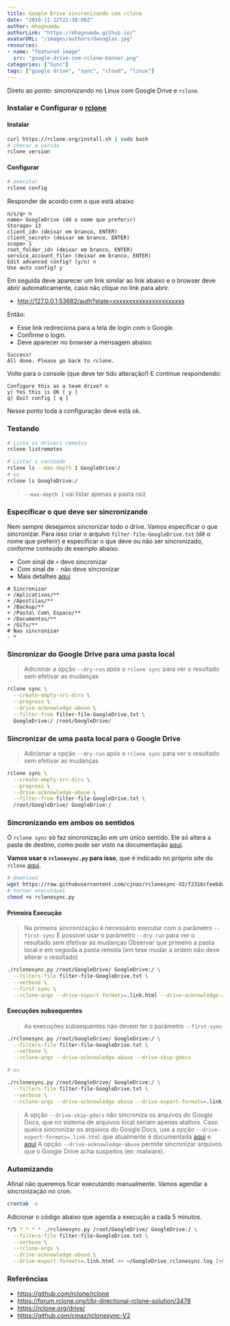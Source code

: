 ```yaml
---
title: Google Drive sincronizando com rclone
date: "2019-11-12T22:38:00Z"
author: mhagnumdw
authorLink: "https://mhagnumdw.github.io/"
avatarURL: "/images/authors/dwouglas.jpg"
resources:
- name: "featured-image"
  src: "google-drive-com-rclone-banner.png"
categories: ["Sync"]
tags: ["google drive", "sync", "cloud", "linux"]
---
```


Direto ao ponto: sincronizando no Linux com Google Drive e `rclone`.

<!--more-->

### Instalar e Configurar o [rclone](https://rclone.org/)

#### Instalar

```bash
curl https://rclone.org/install.sh | sudo bash
# checar a versão
rclone version
```

#### Configurar

```bash
# executar
rclone config
```

Responder de acordo com o que está abaixo

```text
n/s/q> n
name> GoogleDrive (dê o nome que preferir)
Storage> 13
client_id> (deixar em branco, ENTER)
client_secret> (deixar em branco, ENTER)
scope> 1
root_folder_id> (deixar em branco, ENTER)
service_account_file> (deixar em branco, ENTER)
Edit advanced config? (y/n) n
Use auto config? y
```

Em seguida deve aparecer um link similar ao link abaixo e o browser deve abrir automaticamente, caso não clique no link para abrir.

- <http://127.0.0.1:53682/auth?state=xxxxxxxxxxxxxxxxxxxxxx>

Então:

- Esse link redireciona para a tela de login com o Google.
- Confirme o login.
- Deve aparecer no browser a mensagem abaixo:

```text
Success!
All done. Please go back to rclone.
```

Volte para o console (que deve ter tido alteração!) E continue respondendo:

```text
Configure this as a team drive? n
y) Yes this is OK [ y ]
q) Quit config [ q ]
```

Nesse ponto toda a configuração deve está ok.

### Testando

```bash
# Lista os drivers remotos
rclone listremotes

# Listar o conteúdo
rclone ls --max-depth 1 GoogleDrive:/
# ou
rclone ls GoogleDrive:/
```

> `--max-depth 1` vai listar apenas a pasta raiz

### Especificar o que deve ser sincronizando

Nem sempre desejamos sincronizar todo o drive. Vamos especificar o que sincronizar. Para isso criar o arquivo `filter-file-GoogleDrive.txt` (dê o nome que preferir) e especificar o que deve ou não ser sincronizado, conforme conteúdo de exemplo abaixo.

- Com sinal de `+` deve sincronizar
- Com sinal de `-` não deve sincronizar
- Mais detalhes [aqui](https://rclone.org/filtering/)

```text
# Sincronizar
+ /Aplicativos/**
+ /Apostilas/**
+ /Backup/**
+ /Pasta\ Com\ Espaco/**
+ /Documentos/**
+ /Gifs/**
# Nao sincronizar
- *
```

### Sincronizar do Google Drive para uma pasta local

> Adicionar a opção `--dry-run` após o `rclone sync` para ver o resultado sem efetivar as mudanças

```bash
rclone sync \
  --create-empty-src-dirs \
  --progress \
  --drive-acknowledge-abuse \
  --filter-from filter-file-GoogleDrive.txt \
  GoogleDrive:/ /root/GoogleDrive/
```

### Sincronizar de uma pasta local para o Google Drive

> Adicionar a opção `--dry-run` após o `rclone sync` para ver o resultado sem efetivar as mudanças

```bash
rclone sync \
  --create-empty-src-dirs \
  --progress \
  --drive-acknowledge-abuse \
  --filter-from filter-file-GoogleDrive.txt \
  /root/GoogleDrive/ GoogleDrive:/
```

### Sincronizando em ambos os sentidos

O `rclone sync` só faz sincronização em um único sentido. Ele só altera a pasta de destino, como pode ser visto na documentação [aqui](https://rclone.org/commands/rclone_sync/).

**Vamos usar o `rclonesync.py` para isso**, que é indicado no próprio site do `rclone` [aqui](https://github.com/rclone/rclone/wiki/Third-Party-Integrations-with-rclone#rclonesync-v2).

```bash
# download
wget https://raw.githubusercontent.com/cjnaz/rclonesync-V2/f2316cfeebda1532c343890668ec972bf3bb276e/rclonesync.py
# tornar executável
chmod +x rclonesync.py
```

#### Primeira Execução

> Na primeira sincronização é necessário executar com o parâmetro `--first-sync`
> É possível usar o parâmetro `--dry-run` para ver o resultado sem efetivar as mudanças
> Observar que primeiro a pasta local e em seguida a pasta remota (em tese mudar a ordem não deve alterar o resultado)

```bash
./rclonesync.py /root/GoogleDrive/ GoogleDrive:/ \
  --filters-file filter-file-GoogleDrive.txt \
  --verbose \
  --first-sync \
  --rclone-args --drive-export-formats=.link.html --drive-acknowledge-abuse
```

#### Execuções subsequentes

> As execuções subsequentes não devem ter o parâmetro `--first-sync`

```bash
./rclonesync.py /root/GoogleDrive/ GoogleDrive:/ \
  --filters-file filter-file-GoogleDrive.txt \
  --verbose \
  --rclone-args --drive-acknowledge-abuse --drive-skip-gdocs

# ou

./rclonesync.py /root/GoogleDrive/ GoogleDrive:/ \
  --filters-file filter-file-GoogleDrive.txt \
  --verbose \
  --rclone-args --drive-acknowledge-abuse --drive-export-formats=.link.html
```

> A opção `--drive-skip-gdocs` não sincroniza os arquivos do Google Docs, que no sistema de arquivos local seriam apenas atalhos.
> Caso queira sincronizar os arquivos do Google Docs, use a opção `--drive-export-formats=.link.html` que atualmente é documentada [aqui](https://github.com/rclone/rclone/pull/2479) e [aqui](https://rclone.org/drive/#import-export-of-google-documents)
> A opção `--drive-acknowledge-abuse` permite sincronizar arquivos que o Google Drive acha suspeitos (ex: malware).

### Automizando

Afinal não queremos ficar executando manualmente. Vamos agendar a sincronização no cron.

```bash
crontab -e
```

Adicionar o código abaixo que agenda a execução a cada 5 minutos.

```bash
*/5 * * * * ./rclonesync.py /root/GoogleDrive/ GoogleDrive:/ \
  --filters-file filter-file-GoogleDrive.txt \
  --verbose \
  --rclone-args \
  --drive-acknowledge-abuse \
  --drive-export-formats=.link.html >> ~/GoogleDrive_rclonesync.log 2>&1
```

### Referências

- <https://github.com/rclone/rclone>
- <https://forum.rclone.org/t/bi-directional-rclone-solution/3478>
- <https://rclone.org/drive/>
- <https://github.com/cjnaz/rclonesync-V2>
